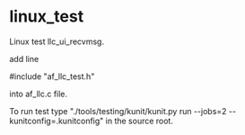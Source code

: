 # linux_test
Linux test llc_ui_recvmsg.

add line

#include "af_llc_test.h"

into af_llc.c file.

To run test type "./tools/testing/kunit/kunit.py run --jobs=2 --kunitconfig=.kunitconfig" in the source root.